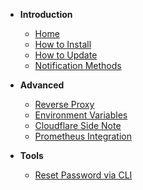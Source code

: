 
* **Introduction**
    * [Home](README.md)
    * [How to Install](🔧-How-to-Install.md)
    * [How to Update](🆙-How-to-Update.md)
    * [Notification Methods](Notification-Methods.md)

* **Advanced**
    * [Reverse Proxy](Reverse-Proxy.md)
    * [Environment Variables](Environment-Variables.md)
    * [Cloudflare Side Note](Cloudflare-Side-Note.md)
    * [Prometheus Integration](Prometheus-Integration.md)

* **Tools**
    * [Reset Password via CLI](Reset-Password-via-CLI.md)
